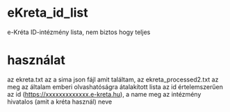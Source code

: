 # eKreta_id_list
e-Kréta ID-intézmény lista, nem biztos hogy teljes


# használat

az ekreta.txt az a sima json fájl amit találtam, az ekreta_processed2.txt az meg az általam emberi olvashatóságra átalakított lista
az id értelemszerűen az id (https://xxxxxxxxxxxxx.e-kreta.hu), a name meg az intézmény hivatalos (amit a kréta használ) neve
